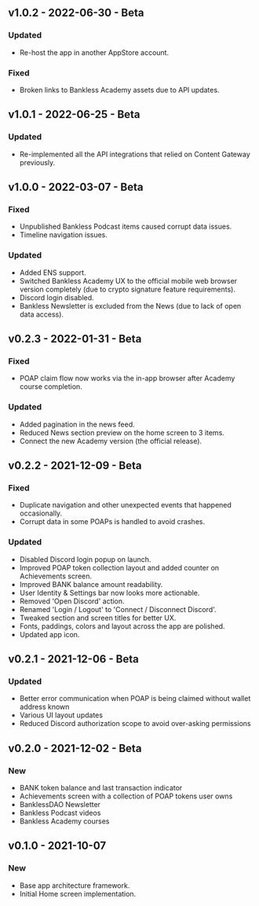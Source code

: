 ## v1.0.2 - 2022-06-30 - Beta

### Updated

- Re-host the app in another AppStore account.

### Fixed

- Broken links to Bankless Academy assets due to API updates.

## v1.0.1 - 2022-06-25 - Beta

### Updated

- Re-implemented all the API integrations that relied on Content Gateway previously.

## v1.0.0 - 2022-03-07 - Beta

### Fixed

- Unpublished Bankless Podcast items caused corrupt data issues.
- Timeline navigation issues.

### Updated

- Added ENS support.
- Switched Bankless Academy UX to the official mobile web browser version completely (due to crypto signature feature requirements).
- Discord login disabled.
- Bankless Newsletter is excluded from the News (due to lack of open data access).

## v0.2.3 - 2022-01-31 - Beta

### Fixed

- POAP claim flow now works via the in-app browser after Academy course completion.

### Updated

- Added pagination in the news feed.
- Reduced News section preview on the home screen to 3 items.
- Connect the new Academy version (the official release).

## v0.2.2 - 2021-12-09 - Beta

### Fixed

- Duplicate navigation and other unexpected events that happened occasionally.
- Corrupt data in some POAPs is handled to avoid crashes. 

### Updated

- Disabled Discord login popup on launch.
- Improved POAP token collection layout and added counter on Achievements screen.
- Improved BANK balance amount readability.
- User Identity & Settings bar now looks more actionable.
- Removed 'Open Discord' action.
- Renamed 'Login / Logout' to 'Connect / Disconnect Discord'.
- Tweaked section and screen titles for better UX.
- Fonts, paddings, colors and layout across the app are polished.
- Updated app icon.

## v0.2.1 - 2021-12-06 - Beta

### Updated

- Better error communication when POAP is being claimed without wallet address known
- Various UI layout updates
- Reduced Discord authorization scope to avoid over-asking permissions

## v0.2.0 - 2021-12-02 - Beta

### New

- BANK token balance and last transaction indicator
- Achievements screen with a collection of POAP tokens user owns
- BanklessDAO Newsletter
- Bankless Podcast videos
- Bankless Academy courses

## v0.1.0 - 2021-10-07

### New

- Base app architecture framework.
- Initial Home screen implementation.
